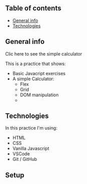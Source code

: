 ## Table of contents
* [General info](#general-info)
* [Technologies](#technologies)

## General info
Clic here to see the simple calculator

This is a practice that shows:
* Basic Javacript exercises
* A simple Calculator:
  * Flex
  * Grid
  * DOM manipulation
  * 
	
## Technologies
In this practice I'm using:
* HTML
* CSS
* Vanilla Javascript
* VSCode
* Git / GitHub
	
## Setup

